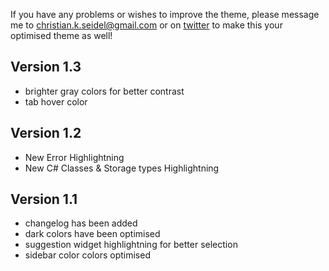 If you have any problems or wishes to improve the theme, please message me to christian.k.seidel@gmail.com or on [twitter](https://twitter.com/ChrisKSeidel) to make this your optimised theme as well!

## Version 1.3
* brighter gray colors for better contrast
* tab hover color

## Version 1.2
* New Error Highlightning
* New C# Classes & Storage types Highlightning

## Version 1.1
* changelog has been added
* dark colors have been optimised
* suggestion widget highlightning for better selection
* sidebar color colors optimised